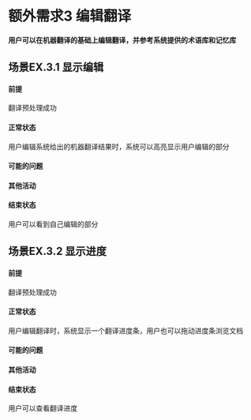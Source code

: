 # 额外需求3 编辑翻译
#### 用户可以在机器翻译的基础上编辑翻译，并参考系统提供的术语库和记忆库
## 场景EX.3.1 显示编辑
#### 前提
翻译预处理成功
#### 正常状态
用户编辑系统给出的机器翻译结果时，系统可以高亮显示用户编辑的部分
#### 可能的问题
#### 其他活动
#### 结束状态
用户可以看到自己编辑的部分
## 场景EX.3.2 显示进度
#### 前提
翻译预处理成功
#### 正常状态
用户编辑翻译时，系统显示一个翻译进度条，用户也可以拖动进度条浏览文档
#### 可能的问题
#### 其他活动
#### 结束状态
用户可以查看翻译进度
